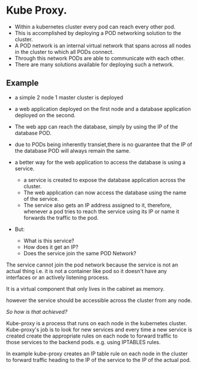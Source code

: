 # Kube Proxy.

- Within a kubernetes cluster every pod can reach every other pod.
- This is accomplished by deploying a POD networking solution to the cluster. 
- A POD network is an internal virtual network that spans across all nodes in the cluster to which all PODs connect.
- Through this network PODs are able to communicate with each other.
- There are many solutions available for deploying such a network.

## Example 

- a simple 2 node 1 master cluster is deployed
- a web application deployed on the first node and a database application deployed on the second.
- The web app can reach the database, simply by using the IP of the database POD.
- due to PODs being inherently transiet,there is no guarantee that the IP of the database POD will always remain the same.
- a better way for the web application to access the database is using a service. 
    - a service is created to expose the database application across the cluster.
    - The web application can now access the database using the name of the service.
    - The service also gets an IP address assigned to it, therefore, whenever a pod tries to reach the service using its IP or name it forwards the traffic to the pod.

- But:
    - What is this service? 
    - How does it get an IP?
    - Does the service join the same POD Network?

The service cannot join the pod network because the service is not an actual thing i.e. it is not a container like pod so it doesn't have any interfaces or an actively listening process.

It is a virtual component that only lives in the cabinet as memory.

however the service should be accessible across the cluster from any node.

_So how is that achieved?_

Kube-proxy is a process that runs on each node in the kubernetes cluster. Kube-proxy's job is to look for new services and every time a new service is created create the appropriate rules on each node to forward traffic to those services to the backend pods. e.g. using IPTABLES rules.

In example kube-proxy creates an IP table rule on each node in the cluster to forward traffic heading to the IP of the service  to the IP of the actual pod.